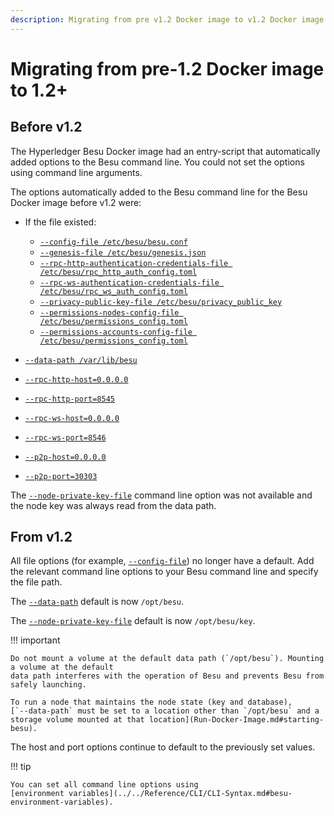 ```yaml
---
description: Migrating from pre v1.2 Docker image to v1.2 Docker image
---
```


# Migrating from pre-1.2 Docker image to 1.2+

## Before v1.2

The Hyperledger Besu Docker image had an entry-script that automatically added options to the Besu
command line. You could not set the options using command line arguments.

The options automatically added to the Besu command line for the Besu Docker image before v1.2
were:

* If the file existed:

    * [`--config-file /etc/besu/besu.conf`](../../Reference/CLI/CLI-Syntax.md#config-file)
    * [`--genesis-file /etc/besu/genesis.json`](../../Reference/CLI/CLI-Syntax.md#genesis-file)
    * [`--rpc-http-authentication-credentials-file /etc/besu/rpc_http_auth_config.toml`](../../Reference/CLI/CLI-Syntax.md#rpc-http-authentication-credentials-file)
    * [`--rpc-ws-authentication-credentials-file /etc/besu/rpc_ws_auth_config.toml`](../../Reference/CLI/CLI-Syntax.md#rpc-ws-authentication-credentials-file)
    * [`--privacy-public-key-file /etc/besu/privacy_public_key`](../../Reference/CLI/CLI-Syntax.md#privacy-public-key-file)
    * [`--permissions-nodes-config-file /etc/besu/permissions_config.toml`](../../Reference/CLI/CLI-Syntax.md#permissions-nodes-config-file)
    * [`--permissions-accounts-config-file /etc/besu/permissions_config.toml`](../../Reference/CLI/CLI-Syntax.md#permissions-accounts-config-file)

* [`--data-path /var/lib/besu`](../../Reference/CLI/CLI-Syntax.md#data-path)
* [`--rpc-http-host=0.0.0.0`](../../Reference/CLI/CLI-Syntax.md#rpc-http-host)
* [`--rpc-http-port=8545`](../../Reference/CLI/CLI-Syntax.md#rpc-http-port)
* [`--rpc-ws-host=0.0.0.0`](../../Reference/CLI/CLI-Syntax.md#rpc-ws-host)
* [`--rpc-ws-port=8546`](../../Reference/CLI/CLI-Syntax.md#rpc-ws-port)
* [`--p2p-host=0.0.0.0`](../../Reference/CLI/CLI-Syntax.md#p2p-host)
* [`--p2p-port=30303`](../../Reference/CLI/CLI-Syntax.md#p2p-port)

The [`--node-private-key-file`](../../Reference/CLI/CLI-Syntax.md#node-private-key-file) command
line option was not available and the node key was always read from the data path.

## From v1.2

All file options (for example, [`--config-file`](../../Reference/CLI/CLI-Syntax.md#config-file)) no
longer have a default. Add the relevant command line options to your Besu command line and specify
the file path.

The [`--data-path`](../../Reference/CLI/CLI-Syntax.md#data-path) default is now `/opt/besu`.

The [`--node-private-key-file`](../../Reference/CLI/CLI-Syntax.md#node-private-key-file) default is
now `/opt/besu/key`.

!!! important

    Do not mount a volume at the default data path (`/opt/besu`). Mounting a volume at the default
    data path interferes with the operation of Besu and prevents Besu from safely launching.

    To run a node that maintains the node state (key and database),
    [`--data-path` must be set to a location other than `/opt/besu` and a storage volume mounted at that location](Run-Docker-Image.md#starting-besu).

The host and port options continue to default to the previously set values.

!!! tip

    You can set all command line options using
    [environment variables](../../Reference/CLI/CLI-Syntax.md#besu-environment-variables).
